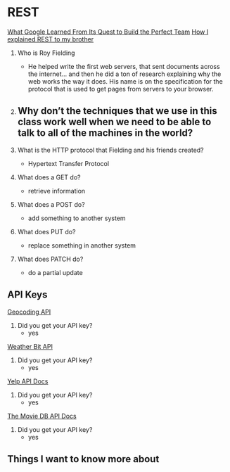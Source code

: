 # REST
[What Google Learned From Its Quest to Build the Perfect Team](https://www.google.com/amp/mobile.nytimes.com/2016/02/28/magazine/what-google-learned-from-its-quest-to-build-the-perfect-team.amp.html)
[How I explained REST to my brother](https://gist.github.com/brookr/5977550)
1. Who is Roy Fielding
    -  He helped write the first web servers, that sent documents across the internet… and then he did a ton of research explaining why the web works the way it does. His name is on the specification for the protocol that is used to get pages from servers to your browser.

2. Why don’t the techniques that we use in this class work well when we need to be able to talk to all of the machines in the world?
    - 

3. What is the HTTP protocol that Fielding and his friends created?
    - Hypertext Transfer Protocol

4. What does a GET do?
    - retrieve information

5. What does a POST do?
    -  add something to another system

6. What does PUT do?
    - replace something in another system

7. What does PATCH do?
    - do a partial update

## API Keys

[Geocoding API](https://locationiq.com/)
1. Did you get your API key?
    - yes

[Weather Bit API](https://www.weatherbit.io/)
1. Did you get your API key?
    - yes
    
[Yelp API Docs](https://www.yelp.com/developers/documentation/v3/business_search)
1. Did you get your API key?
    - yes
    
[The Movie DB API Docs](https://developers.themoviedb.org/3/getting-started/introduction)
1. Did you get your API key?
    - yes
    
## Things I want to know more about